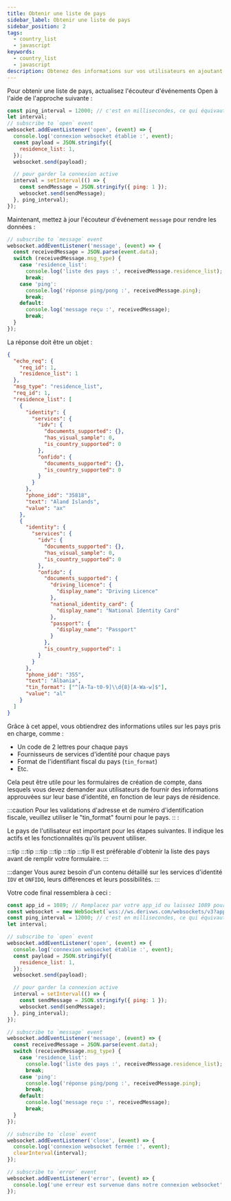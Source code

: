 ```yaml
---
title: Obtenir une liste de pays
sidebar_label: Obtenir une liste de pays
sidebar_position: 2
tags:
  - country_list
  - javascript
keywords:
  - country_list
  - javascript
description: Obtenez des informations sur vos utilisateurs en ajoutant une liste de pays à votre application commerciale. Apprenez à le faire avec cet exemple d'API JavaScript.
---
```


<!-- :::caution
You can learn more about countries [here](/docs/terminology/trading/residence-list)
::: -->

Pour obtenir une liste de pays, actualisez l'écouteur d'événements Open à l'aide de l'approche suivante :

```js title="index.js" showLineNumbers
const ping_interval = 12000; // c'est en millisecondes, ce qui équivaut à 120 secondes
let interval;
// subscribe to `open` event
websocket.addEventListener('open', (event) => {
  console.log('connexion websocket établie :', event);
  const payload = JSON.stringify({
    residence_list: 1,
  });
  websocket.send(payload);

  // pour garder la connexion active
  interval = setInterval(() => {
    const sendMessage = JSON.stringify({ ping: 1 });
    websocket.send(sendMessage);
  }, ping_interval);
});
```

Maintenant, mettez à jour l'écouteur d'événement `message` pour rendre les données :

```js title="index.js" showLineNumbers
// subscribe to `message` event
websocket.addEventListener('message', (event) => {
  const receivedMessage = JSON.parse(event.data);
  switch (receivedMessage.msg_type) {
    case 'residence_list':
      console.log('liste des pays :', receivedMessage.residence_list);
      break;
    case 'ping':
      console.log('réponse ping/pong :', receivedMessage.ping);
      break;
    default:
      console.log('message reçu :', receivedMessage);
      break;
  }
});
```

La réponse doit être un objet :

```json showLineNumbers
{
  "echo_req": {
    "req_id": 1,
    "residence_list": 1
  },
  "msg_type": "residence_list",
  "req_id": 1,
  "residence_list": [
    {
      "identity": {
        "services": {
          "idv": {
            "documents_supported": {},
            "has_visual_sample": 0,
            "is_country_supported": 0
          },
          "onfido": {
            "documents_supported": {},
            "is_country_supported": 0
          }
        }
      },
      "phone_idd": "35818",
      "text": "Aland Islands",
      "value": "ax"
    },
    {
      "identity": {
        "services": {
          "idv": {
            "documents_supported": {},
            "has_visual_sample": 0,
            "is_country_supported": 0
          },
          "onfido": {
            "documents_supported": {
              "driving_licence": {
                "display_name": "Driving Licence"
              },
              "national_identity_card": {
                "display_name": "National Identity Card"
              },
              "passport": {
                "display_name": "Passport"
              }
            },
            "is_country_supported": 1
          }
        }
      },
      "phone_idd": "355",
      "text": "Albania",
      "tin_format": ["^[A-Ta-t0-9]\\d{8}[A-Wa-w]$"],
      "value": "al"
    }
  ]
}
```

Grâce à cet appel, vous obtiendrez des informations utiles sur les pays pris en charge, comme :

- Un code de 2 lettres pour chaque pays
- Fournisseurs de services d'identité pour chaque pays
- Format de l'identifiant fiscal du pays (`tin_format`)
- Etc.

Cela peut être utile pour les formulaires de création de compte, dans lesquels vous devez demander aux utilisateurs de fournir des informations approuvées sur leur base d'identité, en fonction de leur pays de résidence.

:::caution
Pour les validations d'adresse et de numéro d'identification fiscale, veuillez utiliser le "tin_format" fourni pour le pays.
:: :

Le pays de l'utilisateur est important pour les étapes suivantes. Il indique les actifs et les fonctionnalités qu'ils peuvent utiliser.

:::tip
:::tip
:::tip
:::tip
:::tip
:::tip
Il est préférable d'obtenir la liste des pays avant de remplir votre formulaire.
:::

:::danger
Vous aurez besoin d'un contenu détaillé sur les services d'identité `IDV` et `ONFIDO`, leurs différences et leurs possibilités.
:::

Votre code final ressemblera à ceci :

```js title="index.js" showLineNumbers
const app_id = 1089; // Remplacez par votre app_id ou laissez 1089 pour les tests.
const websocket = new WebSocket(`wss://ws.derivws.com/websockets/v3?app_id=${app_id}`);
const ping_interval = 12000; // c'est en millisecondes, ce qui équivaut à 120 secondes
let interval;

// subscribe to `open` event
websocket.addEventListener('open', (event) => {
  console.log('connexion websocket établie :', event);
  const payload = JSON.stringify({
    residence_list: 1,
  });
  websocket.send(payload);

  // pour garder la connexion active
  interval = setInterval(() => {
    const sendMessage = JSON.stringify({ ping: 1 });
    websocket.send(sendMessage);
  }, ping_interval);
});

// subscribe to `message` event
websocket.addEventListener('message', (event) => {
  const receivedMessage = JSON.parse(event.data);
  switch (receivedMessage.msg_type) {
    case 'residence_list':
      console.log('liste des pays :', receivedMessage.residence_list);
      break;
    case 'ping':
      console.log('réponse ping/pong :', receivedMessage.ping);
      break;
    default:
      console.log('message reçu :', receivedMessage);
      break;
  }
});

// subscribe to `close` event
websocket.addEventListener('close', (event) => {
  console.log('connexion websocket fermée :', event);
  clearInterval(interval);
});

// subscribe to `error` event
websocket.addEventListener('error', (event) => {
  console.log('une erreur est survenue dans notre connexion websocket', event);
});
```
